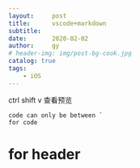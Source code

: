 ```yaml
---
layout:     post
title:      vscode+markdown
subtitle:   
date:       2020-02-02
author:     gy
# header-img: img/post-bg-cook.jpg
catalog: true
tags:
    - iOS
---
```

ctrl shift v 查看预览

``` 
code can only be between `
for code
```
# for header